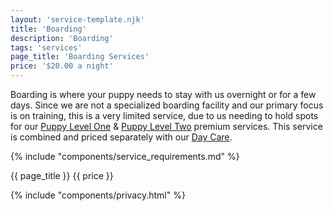 ```yaml
---
layout: 'service-template.njk'
title: 'Boarding'
description: 'Boarding'
tags: 'services'
page_title: 'Boarding Services'
price: '$20.00 a night'
---
```


Boarding is where your puppy needs to stay with us overnight or for a few days. Since we are not a specialized boarding facility and our primary focus is on training, this is a very limited service, due to us needing to hold spots for our [Puppy Level One](/services/puppy-level-1-program "Puppy Level One Program") & [Puppy Level Two](/services/puppy-level-2-program "Puppy Level Two Program") premium services. This service is combined and priced separately with our [Day Care](/services/day-care).

{% include "components/service_requirements.md" %}

{{ page_title }} {{ price }}

{% include "components/privacy.html" %}